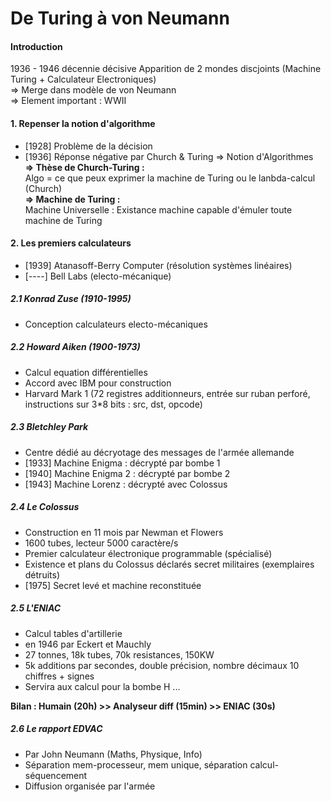 # De Turing à von Neumann #

#### Introduction ####
1936 - 1946 décennie décisive
Apparition de 2 mondes discjoints (Machine Turing + Calculateur Electroniques)  
=> Merge dans modèle de von Neumann  
=> Element important : WWII  

#### 1. Repenser la notion d'algorithme ####
 - [1928] Problème de la décision
 - [1936] Réponse négative par Church & Turing => Notion d'Algorithmes  
   **=> Thèse de Church-Turing :**  
   Algo = ce que peux exprimer la machine de Turing ou le lanbda-calcul (Church)  
   **=> Machine de Turing :**  
   Machine Universelle : Existance machine capable d'émuler toute machine de Turing

#### 2. Les premiers calculateurs ####
 - [1939] Atanasoff-Berry Computer (résolution systèmes linéaires)
 - [----] Bell Labs (electo-mécanique)

##### 2.1 Konrad Zuse (1910-1995) #####
 - Conception calculateurs electo-mécaniques

##### 2.2 Howard Aiken (1900-1973) #####
 - Calcul equation différentielles
 - Accord avec IBM pour construction
 - Harvard Mark 1 (72 registres additionneurs, entrée sur ruban perforé, instructions sur 3*8 bits : src, dst, opcode)

##### 2.3 Bletchley Park #####
 - Centre dédié au décryotage des messages de l'armée allemande
 - [1933] Machine Enigma : décrypté par bombe 1
 - [1940] Machine Enigma 2 : décrypté par bombe 2
 - [1943] Machine Lorenz : décrypté avec Colossus

##### 2.4 Le Colossus #####
 - Construction en 11 mois par Newman et Flowers
 - 1600 tubes, lecteur 5000 caractère/s
 - Premier calculateur électronique programmable (spécialisé)
 - Existence et plans du Colossus déclarés secret militaires (exemplaires détruits)
 - [1975] Secret levé et machine reconstituée

##### 2.5 L'ENIAC #####
 - Calcul tables d'artillerie
 - en 1946 par Eckert et Mauchly
 - 27 tonnes, 18k tubes, 70k resistances, 150KW
 - 5k additions par secondes, double précision, nombre décimaux 10 chiffres + signes
 - Servira aux calcul pour la bombe H ... 

 **Bilan : Humain (20h) >> Analyseur diff (15min) >> ENIAC (30s)**

##### 2.6 Le rapport EDVAC #####
 - Par John Neumann (Maths, Physique, Info)
 - Séparation mem-processeur, mem unique, séparation calcul-séquencement
 - Diffusion organisée par l'armée
